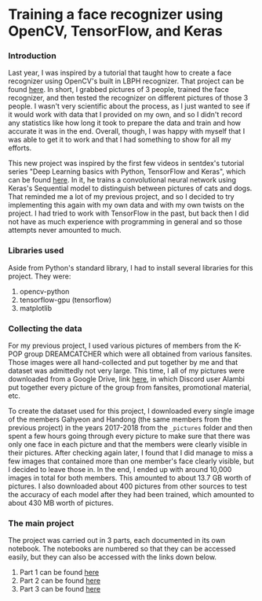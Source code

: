 # Training a face recognizer using OpenCV, TensorFlow, and Keras
### Introduction

Last year, I was inspired by a tutorial that taught how to create a face recognizer using OpenCV's built in LBPH recognizer. That project can be found [here](https://github.com/MagicTurtle2203/Face-Recognition-Test). In short, I grabbed pictures of 3 people, trained the face recognizer, and then tested the recognizer on different pictures of those 3 people. I wasn't very scientific about the process, as I just wanted to see if it would work with data that I provided on my own, and so I didn't record any statistics like how long it took to prepare the data and train and how accurate it was in the end. Overall, though, I was happy with myself that I was able to get it to work and that I had something to show for all my efforts. 

This new project was inspired by the first few videos in sentdex's tutorial series "Deep Learning basics with Python, TensorFlow and Keras", which can be found [here](https://www.youtube.com/playlist?list=PLQVvvaa0QuDfhTox0AjmQ6tvTgMBZBEXN). In it, he trains a convolutional neural network using Keras's Sequential model to distinguish between pictures of cats and dogs. That reminded me a lot of my previous project, and so I decided to try implementing this again with my own data and with my own twists on the project. I had tried to work with TensorFlow in the past, but back then I did not have as much experience with programming in general and so those attempts never amounted to much.

### Libraries used

Aside from Python's standard library, I had to install several libraries for this project. They were:
1. opencv-python
2. tensorflow-gpu (tensorflow)
3. matplotlib

### Collecting the data

For my previous project, I used various pictures of members from the K-POP group DREAMCATCHER which were all obtained from various fansites. Those images were all hand-collected and put together by me and that dataset was admittedly not very large. This time, I all of my pictures were downloaded from a Google Drive, link [here](https://drive.google.com/open?id=0B4f99lqreamSOVRwYU9NSWo3eU0), in which Discord user Alambi put together every picture of the group from fansites, promotional material, etc. 

To create the dataset used for this project, I downloaded every single image of the members Gahyeon and Handong (the same members from the previous project) in the years 2017-2018 from the `_pictures` folder and then spent a few hours going through every picture to make sure that there was only one face in each picture and that the members were clearly visible in their pictures. After checking again later, I found that I did manage to miss a few images that contained more than one member's face clearly visible, but I decided to leave those in. In the end, I ended up with around 10,000 images in total for both members. This amounted to about 13.7 GB worth of pictures. I also downloaded about 400 pictures from other sources to test the accuracy of each model after they had been trained, which amounted to about 430 MB worth of pictures. 

### The main project

The project was carried out in 3 parts, each documented in its own notebook. The notebooks are numbered so that they can be accessed easily, but they can also be accessed with the links down below.
1. Part 1 can be found [here](/1.%20dc_learning.ipynb)
2. Part 2 can be found [here](/2.%20dc_learning_haar_cascade.ipynb)
3. Part 3 can be found [here](/3.%20dc_learning_caffe.ipynb)
